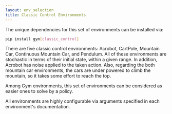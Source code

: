 ```yaml
---
layout: env_selection
title: Classic Control Environments
---
```

<div class="selection-content" markdown="1">

The unique dependencies for this set of environments can be installed via:

````bash
pip install gym[classic_control]
````

There are five classic control environments: Acrobot, CartPole, Mountain Car, Continuous Mountain Car, and Pendulum. All of these environments are stochastic in terms of their initial state, within a given range. In addition, Acrobot has noise applied to the taken action. Also, regarding the both mountain car environments, the cars are under powered to climb the mountain, so it takes some effort to reach the top.

Among Gym environments, this set of environments can be considered as easier ones to solve by a policy.

All environments are highly configurable via arguments specified in each environment's documentation.

</div>
